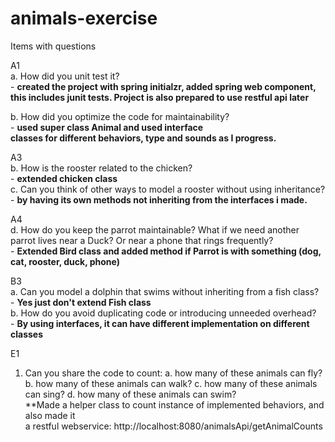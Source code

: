 # animals-exercise
Items with questions  

A1  
   a. How did you unit test it?   
      - **created the project with spring initialzr, added spring web component, 
        this includes junit tests. Project is also prepared to use restful api later**
          
   b. How did you optimize the code for maintainability?   
     - **used super class Animal and used interface   
      classes for different behaviors, type and sounds as I progress.**

A3  
  b. How is the rooster related to the chicken?   
    - **extended chicken class**  
  c. Can you think of other ways to model a rooster without using inheritance?   
    - **by having its own methods not inheriting from the interfaces i made.**
 
 A4   
 d. How do you keep the parrot maintainable? What if we need another parrot
        lives near a Duck? Or near a phone that rings frequently?   
        - **Extended Bird class and added method if Parrot is with something (dog, cat, rooster, duck, phone)**
  
 B3  
 a. Can you model a dolphin that swims without inheriting from a fish class?   
    - **Yes just don't extend Fish class**   
 b. How do you avoid duplicating code or introducing unneeded overhead?   
    - **By using interfaces, it can have different implementation on different classes**
  
 E1  
 1. Can you share the code to count:
 a. how many of these animals can fly?
 b. how many of these animals can walk?
 c. how many of these animals can sing?
 d. how many of these animals can swim?  
 **Made a helper class to count instance of implemented behaviors, and also made it  
 a restful webservice: http://localhost:8080/animalsApi/getAnimalCounts